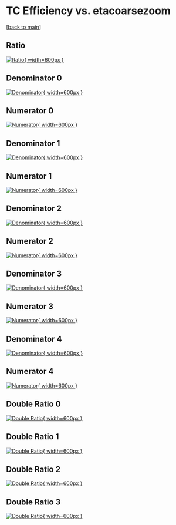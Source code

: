 # TC Efficiency vs. etacoarsezoom

[[back to main](./)]



## Ratio

[![Ratio](../mtv/var/TC_loweta_0_-1_eff_etacoarsezoom.png){ width=600px }](../mtv/var/TC_loweta_0_-1_eff_etacoarsezoom.pdf)

## Denominator 0

[![Denominator](../mtv/den/TC_loweta_0_-1_eff_etacoarsezoom_den0.png){ width=600px }](../mtv/den/TC_loweta_0_-1_eff_etacoarsezoom_den0.pdf)

## Numerator 0

[![Numerator](../mtv/num/TC_loweta_0_-1_eff_etacoarsezoom_num0.png){ width=600px }](../mtv/num/TC_loweta_0_-1_eff_etacoarsezoom_num0.pdf)

## Denominator 1

[![Denominator](../mtv/den/TC_loweta_0_-1_eff_etacoarsezoom_den1.png){ width=600px }](../mtv/den/TC_loweta_0_-1_eff_etacoarsezoom_den1.pdf)

## Numerator 1

[![Numerator](../mtv/num/TC_loweta_0_-1_eff_etacoarsezoom_num1.png){ width=600px }](../mtv/num/TC_loweta_0_-1_eff_etacoarsezoom_num1.pdf)

## Denominator 2

[![Denominator](../mtv/den/TC_loweta_0_-1_eff_etacoarsezoom_den2.png){ width=600px }](../mtv/den/TC_loweta_0_-1_eff_etacoarsezoom_den2.pdf)

## Numerator 2

[![Numerator](../mtv/num/TC_loweta_0_-1_eff_etacoarsezoom_num2.png){ width=600px }](../mtv/num/TC_loweta_0_-1_eff_etacoarsezoom_num2.pdf)

## Denominator 3

[![Denominator](../mtv/den/TC_loweta_0_-1_eff_etacoarsezoom_den3.png){ width=600px }](../mtv/den/TC_loweta_0_-1_eff_etacoarsezoom_den3.pdf)

## Numerator 3

[![Numerator](../mtv/num/TC_loweta_0_-1_eff_etacoarsezoom_num3.png){ width=600px }](../mtv/num/TC_loweta_0_-1_eff_etacoarsezoom_num3.pdf)

## Denominator 4

[![Denominator](../mtv/den/TC_loweta_0_-1_eff_etacoarsezoom_den4.png){ width=600px }](../mtv/den/TC_loweta_0_-1_eff_etacoarsezoom_den4.pdf)

## Numerator 4

[![Numerator](../mtv/num/TC_loweta_0_-1_eff_etacoarsezoom_num4.png){ width=600px }](../mtv/num/TC_loweta_0_-1_eff_etacoarsezoom_num4.pdf)

## Double Ratio 0

[![Double Ratio](../mtv/ratio/TC_loweta_0_-1_eff_etacoarsezoom_ratio0.png){ width=600px }](../mtv/ratio/TC_loweta_0_-1_eff_etacoarsezoom_ratio0.pdf)

## Double Ratio 1

[![Double Ratio](../mtv/ratio/TC_loweta_0_-1_eff_etacoarsezoom_ratio1.png){ width=600px }](../mtv/ratio/TC_loweta_0_-1_eff_etacoarsezoom_ratio1.pdf)

## Double Ratio 2

[![Double Ratio](../mtv/ratio/TC_loweta_0_-1_eff_etacoarsezoom_ratio2.png){ width=600px }](../mtv/ratio/TC_loweta_0_-1_eff_etacoarsezoom_ratio2.pdf)

## Double Ratio 3

[![Double Ratio](../mtv/ratio/TC_loweta_0_-1_eff_etacoarsezoom_ratio3.png){ width=600px }](../mtv/ratio/TC_loweta_0_-1_eff_etacoarsezoom_ratio3.pdf)

